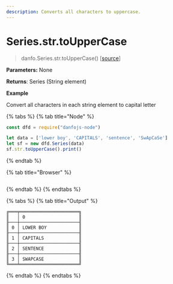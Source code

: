 ```yaml
---
description: Converts all characters to uppercase.
---
```


# Series.str.toUpperCase

> danfo.Series.str.toUpperCase\(\)   \[[source](https://github.com/opensource9ja/danfojs/blob/master/danfojs/src/core/strings.js#L33)\]

**Parameters:** None

**Returns**:  Series \(String element\)

**Example**

Convert all characters in each string element to capital letter

{% tabs %}
{% tab title="Node" %}
```javascript
const dfd = require("danfojs-node")

let data = ['lower boy', 'CAPITALS', 'sentence', 'SwApCaSe']
let sf = new dfd.Series(data)
sf.str.toUpperCase().print()
```
{% endtab %}

{% tab title="Browser" %}
```

```
{% endtab %}
{% endtabs %}

{% tabs %}
{% tab title="Output" %}
```text
╔═══╤══════════════════════╗
║   │ 0                    ║
╟───┼──────────────────────╢
║ 0 │ LOWER BOY            ║
╟───┼──────────────────────╢
║ 1 │ CAPITALS             ║
╟───┼──────────────────────╢
║ 2 │ SENTENCE             ║
╟───┼──────────────────────╢
║ 3 │ SWAPCASE             ║
╚═══╧══════════════════════╝
```
{% endtab %}
{% endtabs %}

